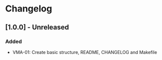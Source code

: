 # Changelog

## [1.0.0] - Unreleased

### Added
- VMA-01: Create basic structure, README, CHANGELOG and Makefile


